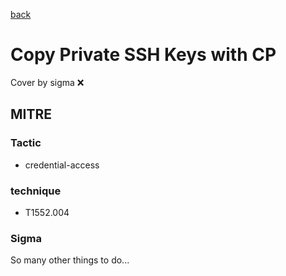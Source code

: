 [back](../index.md)
# Copy Private SSH Keys with CP
Cover by sigma :x: 

## MITRE
### Tactic
  - credential-access

### technique
  - T1552.004

### Sigma

 So many other things to do...